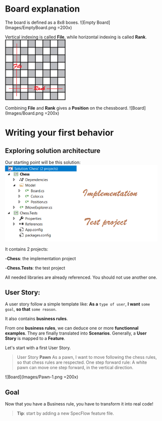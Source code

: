  
# Board explanation
The board is defined as a 8x8 boxes.
![Empty Board](Images/EmptyBoard.png =200x)

Vertical indexing is called **File**, while horizontal indexing is called **Rank**.
<img src='Images/FileRankBoard.png' width='200px' />

Combining **File** and **Rank** gives a **Position** on the chessboard.
![Board](Images/Board.png =200x)

# Writing your first behavior

## Exploring solution architecture

Our starting point will be this solution:
![Initial solution](Images/InitialSolution.png)

It contains 2 projects:

-**Chess**: the implementation project

-**Chess.Tests**: the test project


All needed libraries are already referenced. You should not use another one.

## User Story: 

A user story follow a simple template like:
**As a** ```type of user```, **I want** ```some goal```, **so that** ```some reason```.

It also contains **business rules**.

From one **business rules**, we can deduce one or more **functionnal examples**. They are finally translated into **Scenarios**. Generally, a **User Story** is mapped to a **Feature**.

Let's start with a first User Story.

>User Story **Pawn**
As a pawn, I want to move following the chess rules, so that chess rules are respected.
One step forward rule: A white pawn can move one step forward, in the vertical direction.

![Board](Images/Pawn-1.png =200x)

## Goal
Now that you have a Business rule, you have to transform it into real code!
>**Tip**: start by adding a new SpecFlow feature file.